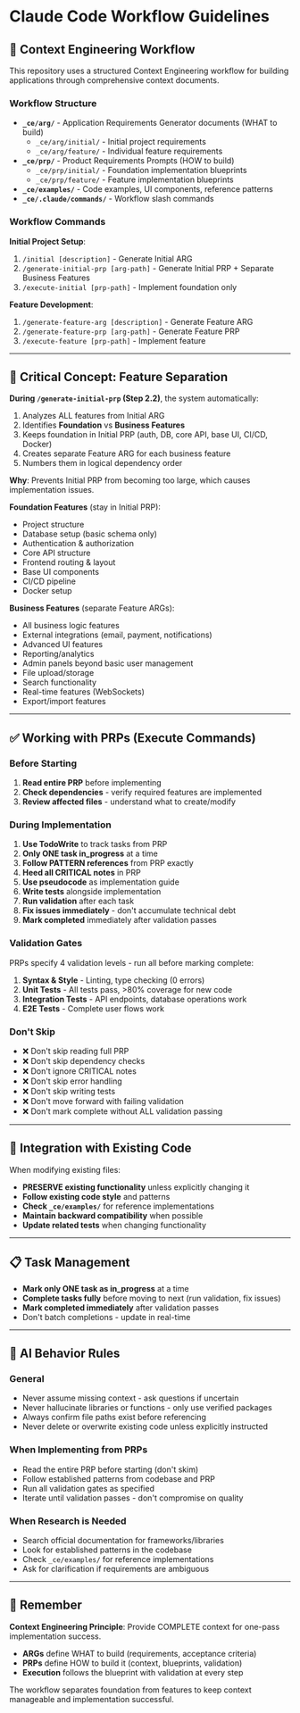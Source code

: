 # Claude Code Workflow Guidelines

## 🔄 Context Engineering Workflow

This repository uses a structured Context Engineering workflow for building applications through comprehensive context documents.

### Workflow Structure
- **`_ce/arg/`** - Application Requirements Generator documents (WHAT to build)
  - `_ce/arg/initial/` - Initial project requirements
  - `_ce/arg/feature/` - Individual feature requirements
- **`_ce/prp/`** - Product Requirements Prompts (HOW to build)
  - `_ce/prp/initial/` - Foundation implementation blueprints
  - `_ce/prp/feature/` - Feature implementation blueprints
- **`_ce/examples/`** - Code examples, UI components, reference patterns
- **`_ce/.claude/commands/`** - Workflow slash commands

### Workflow Commands

**Initial Project Setup**:
1. `/initial [description]` - Generate Initial ARG
2. `/generate-initial-prp [arg-path]` - Generate Initial PRP + Separate Business Features
3. `/execute-initial [prp-path]` - Implement foundation only

**Feature Development**:
1. `/generate-feature-arg [description]` - Generate Feature ARG
2. `/generate-feature-prp [arg-path]` - Generate Feature PRP
3. `/execute-feature [prp-path]` - Implement feature

---

## 🎯 Critical Concept: Feature Separation

**During `/generate-initial-prp` (Step 2.2)**, the system automatically:
1. Analyzes ALL features from Initial ARG
2. Identifies **Foundation** vs **Business Features**
3. Keeps foundation in Initial PRP (auth, DB, core API, base UI, CI/CD, Docker)
4. Creates separate Feature ARG for each business feature
5. Numbers them in logical dependency order

**Why**: Prevents Initial PRP from becoming too large, which causes implementation issues.

**Foundation Features** (stay in Initial PRP):
- Project structure
- Database setup (basic schema only)
- Authentication & authorization
- Core API structure
- Frontend routing & layout
- Base UI components
- CI/CD pipeline
- Docker setup

**Business Features** (separate Feature ARGs):
- All business logic features
- External integrations (email, payment, notifications)
- Advanced UI features
- Reporting/analytics
- Admin panels beyond basic user management
- File upload/storage
- Search functionality
- Real-time features (WebSockets)
- Export/import features

---

## ✅ Working with PRPs (Execute Commands)

### Before Starting
1. **Read entire PRP** before implementing
2. **Check dependencies** - verify required features are implemented
3. **Review affected files** - understand what to create/modify

### During Implementation
1. **Use TodoWrite** to track tasks from PRP
2. **Only ONE task in_progress** at a time
3. **Follow PATTERN references** from PRP exactly
4. **Heed all CRITICAL notes** in PRP
5. **Use pseudocode** as implementation guide
6. **Write tests** alongside implementation
7. **Run validation** after each task
8. **Fix issues immediately** - don't accumulate technical debt
9. **Mark completed** immediately after validation passes

### Validation Gates
PRPs specify 4 validation levels - run all before marking complete:
1. **Syntax & Style** - Linting, type checking (0 errors)
2. **Unit Tests** - All tests pass, >80% coverage for new code
3. **Integration Tests** - API endpoints, database operations work
4. **E2E Tests** - Complete user flows work

### Don't Skip
- ❌ Don't skip reading full PRP
- ❌ Don't skip dependency checks
- ❌ Don't ignore CRITICAL notes
- ❌ Don't skip error handling
- ❌ Don't skip writing tests
- ❌ Don't move forward with failing validation
- ❌ Don't mark complete without ALL validation passing

---

## 🔄 Integration with Existing Code

When modifying existing files:
- **PRESERVE existing functionality** unless explicitly changing it
- **Follow existing code style** and patterns
- **Check `_ce/examples/`** for reference implementations
- **Maintain backward compatibility** when possible
- **Update related tests** when changing functionality

---

## 📋 Task Management

- **Mark only ONE task as in_progress** at a time
- **Complete tasks fully** before moving to next (run validation, fix issues)
- **Mark completed immediately** after validation passes
- Don't batch completions - update in real-time

---

## 🧠 AI Behavior Rules

### General
- Never assume missing context - ask questions if uncertain
- Never hallucinate libraries or functions - only use verified packages
- Always confirm file paths exist before referencing
- Never delete or overwrite existing code unless explicitly instructed

### When Implementing from PRPs
- Read the entire PRP before starting (don't skim)
- Follow established patterns from codebase and PRP
- Run all validation gates as specified
- Iterate until validation passes - don't compromise on quality

### When Research is Needed
- Search official documentation for frameworks/libraries
- Look for established patterns in the codebase
- Check `_ce/examples/` for reference implementations
- Ask for clarification if requirements are ambiguous

---

## 🎯 Remember

**Context Engineering Principle**: Provide COMPLETE context for one-pass implementation success.

- **ARGs** define WHAT to build (requirements, acceptance criteria)
- **PRPs** define HOW to build it (context, blueprints, validation)
- **Execution** follows the blueprint with validation at every step

The workflow separates foundation from features to keep context manageable and implementation successful.
